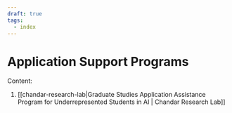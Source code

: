 ```yaml
---
draft: true
tags:
  - index
---
```

# Application Support Programs

Content:
1. [[chandar-research-lab|Graduate Studies Application Assistance Program for Underrepresented Students in AI | Chandar Research Lab]]
